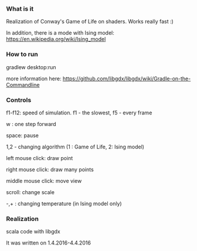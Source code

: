 ### What is it

Realization of Conway's Game of Life on shaders. Works really fast :)

In addition, there is a mode with Ising model: https://en.wikipedia.org/wiki/Ising_model

### How to run
gradlew desktop:run

more information here: https://github.com/libgdx/libgdx/wiki/Gradle-on-the-Commandline

### Controls

f1-f12: speed of simulation. f1 - the slowest, f5 - every frame

w : one step forward

space: pause


1,2 - changing algorithm (1 : Game of Life, 2: Ising model)


left mouse click: draw point

right mouse click: draw many points

middle mouse click: move view

scroll: change scale


-,+ : changing temperature (in Ising model only)

### Realization
scala code with libgdx

It was written on 1.4.2016-4.4.2016
